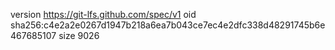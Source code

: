 version https://git-lfs.github.com/spec/v1
oid sha256:c4e2a2e0267d1947b218a6ea7b043ce7ec4e2dfc338d48291745b6e467685107
size 9026
